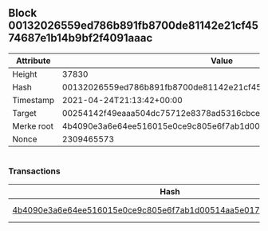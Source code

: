 ## Block 00132026559ed786b891fb8700de81142e21cf4574687e1b14b9bf2f4091aaac

Attribute | Value
--- | ---
Height | 37830
Hash | 00132026559ed786b891fb8700de81142e21cf4574687e1b14b9bf2f4091aaac
Timestamp | 2021-04-24T21:13:42+00:00
Target | 00254142f49eaaa504dc75712e8378ad5316cbcead634704b3734b6271167cc4
Merke root | 4b4090e3a6e64ee516015e0ce9c805e6f7ab1d00514aa5e01718fc4d97a0706c
Nonce | 2309465573

```

```

### Transactions

Hash | Amount
--- | ---
[4b4090e3a6e64ee516015e0ce9c805e6f7ab1d00514aa5e01718fc4d97a0706c](4b4090e3a6e64ee516015e0ce9c805e6f7ab1d00514aa5e01718fc4d97a0706c.md) | 10.00000000 SKEPTI 
